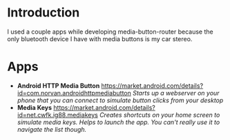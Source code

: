 # Introduction #

I used a couple apps while developing media-button-router because the only bluetooth device I have with media buttons is my car stereo.

# Apps #

  * **Android HTTP Media Button** https://market.android.com/details?id=com.norvan.androidhttpmediabutton _Starts up a webserver on your phone that you can connect to simulate button clicks from your desktop_
  * **Media Keys** https://market.android.com/details?id=net.cwfk.ig88.mediakeys _Creates shortcuts on your home screen to simulate media keys. Helps to launch the app. You can't really use it to navigate the list though._